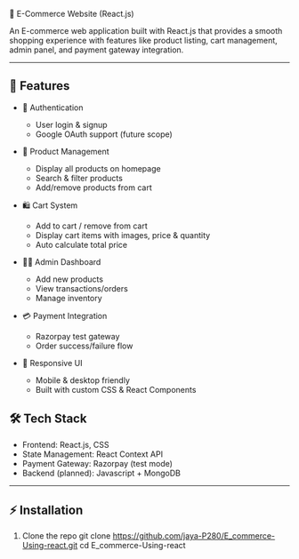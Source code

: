 🛒 E-Commerce Website (React.js)

An E-commerce web application built with React.js that provides a smooth shopping experience with features like product listing, cart management, admin panel, and payment gateway integration.

---

## 📌 Features

- 🔐 Authentication
  - User login & signup
  - Google OAuth support (future scope)

- 🏬 Product Management
  - Display all products on homepage
  - Search & filter products
  - Add/remove products from cart

- 🛍️ Cart System
  - Add to cart / remove from cart
  - Display cart items with images, price & quantity
  - Auto calculate total price

- 👨‍💼 Admin Dashboard
  - Add new products
  - View transactions/orders
  - Manage inventory

- 💳 Payment Integration
  - Razorpay test gateway
  - Order success/failure flow

- 📱 Responsive UI
  - Mobile & desktop friendly
  - Built with custom CSS & React Components

## 🛠️ Tech Stack

- Frontend: React.js, CSS  
- State Management: React Context API  
- Payment Gateway: Razorpay (test mode)  
- Backend (planned): Javascript + MongoDB  

---

## ⚡ Installation

1. Clone the repo
   git clone https://github.com/jaya-P280/E_commerce-Using-react.git
   cd E_commerce-Using-react
